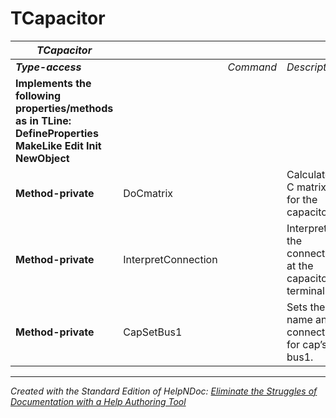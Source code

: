 # TCapacitor

| ***TCapacitor*** |  |  |  |
| --- | --- | --- | --- |
| ***Type-access*** |  | *Command* | *Description* |
| **Implements the following properties/methods as in TLine:** **DefineProperties** **MakeLike** **Edit** **Init** **NewObject** |  |  |  |
| **Method-private** | DoCmatrix |  | Calculates C matrix for the capacitor. |
| **Method-private** | InterpretConnection |  | Interprets the connection at the capacitor’s terminal(s). |
| **Method-private** | CapSetBus1 |  | Sets the name and connection for cap’s bus1. |



***
_Created with the Standard Edition of HelpNDoc: [Eliminate the Struggles of Documentation with a Help Authoring Tool](<https://www.helpndoc.com/news-and-articles/2022-09-27-why-use-a-help-authoring-tool-instead-of-microsoft-word-to-produce-high-quality-documentation/>)_

